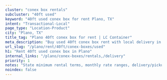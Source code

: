 ```yaml
---
cluster: "conex box rentals"
subcluster: "40ft used"
keyword: "40ft used conex box for rent Plano, TX"
intent: "Transactional-Local"
page_type: "Location-Product"
city: "Plano, TX"
title_tag: "Plano 40ft conex box for rent | LC Container"
meta_description: "Buy used 40ft conex box rent with local delivery in Plano, TX. LC Container — local Since 2003. Request a fast quote today."
url_slug: "/plano/rent/40ft/conex-boxes/used"
h1: "Rent 40ft used conex box in Plano"
internal_links: "/plano/conex-boxes/rentals,/delivery"
priority: 1
notes: "State minimum rental terms, monthly rate ranges, delivery/pickup fees, service area."
noindex: false
---
```


<!-- TODO: Add unique city/inventory copy, images, and internal links here. -->
